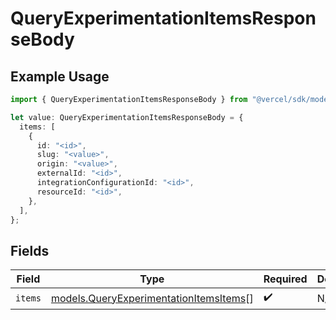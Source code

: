 # QueryExperimentationItemsResponseBody

## Example Usage

```typescript
import { QueryExperimentationItemsResponseBody } from "@vercel/sdk/models/queryexperimentationitemsop.js";

let value: QueryExperimentationItemsResponseBody = {
  items: [
    {
      id: "<id>",
      slug: "<value>",
      origin: "<value>",
      externalId: "<id>",
      integrationConfigurationId: "<id>",
      resourceId: "<id>",
    },
  ],
};
```

## Fields

| Field                                                                                  | Type                                                                                   | Required                                                                               | Description                                                                            |
| -------------------------------------------------------------------------------------- | -------------------------------------------------------------------------------------- | -------------------------------------------------------------------------------------- | -------------------------------------------------------------------------------------- |
| `items`                                                                                | [models.QueryExperimentationItemsItems](../models/queryexperimentationitemsitems.md)[] | :heavy_check_mark:                                                                     | N/A                                                                                    |